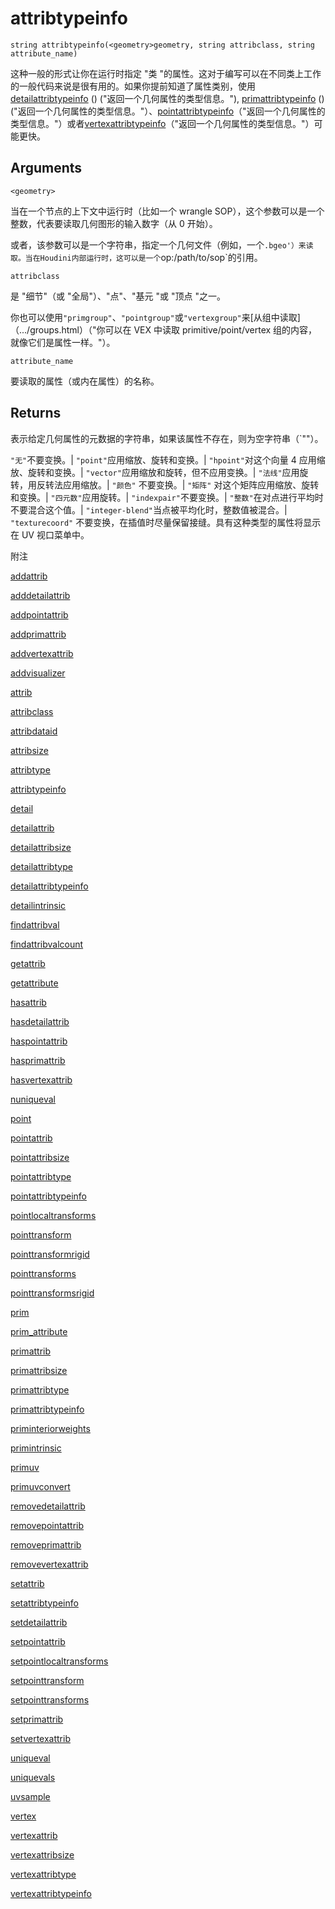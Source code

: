 # attribtypeinfo

`string attribtypeinfo(<geometry>geometry, string attribclass, string attribute_name)`

这种一般的形式让你在运行时指定 "类 "的属性。这对于编写可以在不同类上工作的一般代码来说是很有用的。如果你提前知道了属性类别，使用 [detailattribtypeinfo](detailattribtypeinfo.html) () ("返回一个几何属性的类型信息。"), [primattribtypeinfo](primattribtypeinfo.html) () ("返回一个几何属性的类型信息。"）、[pointattribtypeinfo](pointattribtypeinfo.html)（"返回一个几何属性的类型信息。"）或者[vertexattribtypeinfo](vertexattribtypeinfo.html)（"返回一个几何属性的类型信息。"）可能更快。

## Arguments

`<geometry>`

当在一个节点的上下文中运行时（比如一个 wrangle SOP），这个参数可以是一个整数，代表要读取几何图形的输入数字（从 0 开始）。

或者，该参数可以是一个字符串，指定一个几何文件（例如，一个`.bgeo'）来读取。当在Houdini内部运行时，这可以是一个`op:/path/to/sop`的引用。

`attribclass`

是 "细节"（或 "全局"）、"点"、"基元 "或 "顶点 "之一。

你也可以使用`"primgroup"`、`"pointgroup"`或`"vertexgroup"`来[从组中读取]（.../groups.html）（"你可以在 VEX 中读取 primitive/point/vertex 组的内容，就像它们是属性一样。"）。

`attribute_name`

要读取的属性（或内在属性）的名称。

## Returns

表示给定几何属性的元数据的字符串，如果该属性不存在，则为空字符串（`""）。

`"无"`不要变换。| `"point"`应用缩放、旋转和变换。| `"hpoint"`对这个向量 4 应用缩放、旋转和变换。| `"vector"`应用缩放和旋转，但不应用变换。| `"法线"`应用旋转，用反转法应用缩放。| `"颜色"` 不要变换。| `"矩阵"` 对这个矩阵应用缩放、旋转和变换。| `"四元数"`应用旋转。| `"indexpair"`不要变换。| `"整数"`在对点进行平均时不要混合这个值。| `"integer-blend"`当点被平均化时，整数值被混合。| `"texturecoord"` 不要变换，在插值时尽量保留接缝。具有这种类型的属性将显示在 UV 视口菜单中。

附注

[addattrib](addattrib.html)

[adddetailattrib](adddetailattrib.html)

[addpointattrib](addpointattrib.html)

[addprimattrib](addprimattrib.html)

[addvertexattrib](addvertexattrib.html)

[addvisualizer](addvisualizer.html)

[attrib](attrib.html)

[attribclass](attribclass.html)

[attribdataid](attribdataid.html)

[attribsize](attribsize.html)

[attribtype](attribtype.html)

[attribtypeinfo](attribtypeinfo.html)

[detail](detail.html)

[detailattrib](detailattrib.html)

[detailattribsize](detailattribsize.html)

[detailattribtype](detailattribtype.html)

[detailattribtypeinfo](detailattribtypeinfo.html)

[detailintrinsic](detailintrinsic.html)

[findattribval](findattribval.html)

[findattribvalcount](findattribvalcount.html)

[getattrib](getattrib.html)

[getattribute](getattribute.html)

[hasattrib](hasattrib.html)

[hasdetailattrib](hasdetailattrib.html)

[haspointattrib](haspointattrib.html)

[hasprimattrib](hasprimattrib.html)

[hasvertexattrib](hasvertexattrib.html)

[nuniqueval](nuniqueval.html)

[point](point.html)

[pointattrib](pointattrib.html)

[pointattribsize](pointattribsize.html)

[pointattribtype](pointattribtype.html)

[pointattribtypeinfo](pointattribtypeinfo.html)

[pointlocaltransforms](pointlocaltransforms.html)

[pointtransform](pointtransform.html)

[pointtransformrigid](pointtransformrigid.html)

[pointtransforms](pointtransforms.html)

[pointtransformsrigid](pointtransformsrigid.html)

[prim](prim.html)

[prim_attribute](prim_attribute.html)

[primattrib](primattrib.html)

[primattribsize](primattribsize.html)

[primattribtype](primattribtype.html)

[primattribtypeinfo](primattribtypeinfo.html)

[priminteriorweights](priminteriorweights.html)

[primintrinsic](primintrinsic.html)

[primuv](primuv.html)

[primuvconvert](primuvconvert.html)

[removedetailattrib](removedetailattrib.html)

[removepointattrib](removepointattrib.html)

[removeprimattrib](removeprimattrib.html)

[removevertexattrib](removevertexattrib.html)

[setattrib](setattrib.html)

[setattribtypeinfo](setattribtypeinfo.html)

[setdetailattrib](setdetailattrib.html)

[setpointattrib](setpointattrib.html)

[setpointlocaltransforms](setpointlocaltransforms.html)

[setpointtransform](setpointtransform.html)

[setpointtransforms](setpointtransforms.html)

[setprimattrib](setprimattrib.html)

[setvertexattrib](setvertexattrib.html)

[uniqueval](uniqueval.html)

[uniquevals](uniquevals.html)

[uvsample](uvsample.html)

[vertex](vertex.html)

[vertexattrib](vertexattrib.html)

[vertexattribsize](vertexattribsize.html)

[vertexattribtype](vertexattribtype.html)

[vertexattribtypeinfo](vertexattribtypeinfo.html)
